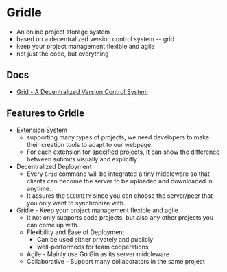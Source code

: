 # Gridle
- An online project storage system
- based on a decentralized version control system -- grid
- keep your project management flexible and agile
- not just the code, but everything

## Docs
- [Grid - A Decentralized Version Control System](https://github.com/undertechers/grid)

## Features to Gridle
- Extension System
    - supporting many types of projects, we need developers to make their creation tools to adapt to our webpage.
    - For each extension for specified projects, it can show the difference between submits visually and explicitly.
- Decentralized Deployment
    - Every `Grid` command will be integrated a tiny middleware so that clients can become the server to be uploaded and downloaded in anytime.
    - It assures the `SECURITY` since you can choose the server/peer that you only want to synchronize with.
- Gridle - Keep your project management flexible and agile
    - It not only supports code projects, but also any other projects you can come up with.
    - Flexibility and Ease of Deployment
        - Can be used either privately and publicly
        - well-performeds for team cooperations
    - Agile - Mainly use Go Gin as its server middleware
    - Collaborative - Support many collaborators in the same project

